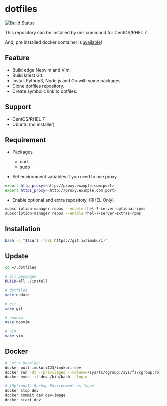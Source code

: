 # dotfiles

[![Build Status](https://travis-ci.org/IMOKURI/dotfiles.svg?branch=master)](https://travis-ci.org/IMOKURI/dotfiles)

This repository can be installed by one command for CentOS/RHEL 7.

And, pre installed docker container is [available](https://hub.docker.com/repository/docker/imokuri123/imokuri-dev)!

## Feature

- Build edge Neovim and Vim.
- Build latest Git.
- Install Python3, Node.js and Go with some packages.
- Clone dotfiles repository.
- Create symbolic link to dotfiles.

## Support

- CentOS/RHEL 7
- Ubuntu (no installer)

## Requirement

- Packages
  - curl
  - sudo

- Set environment variables if you need to use proxy.

```bash
export http_proxy=<http://proxy.example.com:port>
export https_proxy=<http://proxy.example.com:port>
```

- Enable optional and extra repository. (RHEL Only)

```bash
subscription-manager repos --enable rhel-7-server-optional-rpms
subscription-manager repos --enable rhel-7-server-extras-rpms
```

## Installation

```bash
bash -c "$(curl -fsSL https://git.io/imokuri)"
```

## Update

```bash
cd ~/.dotfiles

# all packages
BUILD=all ./install

# dotfiles
make update

# git
make git

# neovim
make neovim

# vim
make vim
```

## Docker

```bash
# Let's Develop!
docker pull imokuri123/imokuri-dev
docker run -dt --privileged --volume=/sys/fs/cgroup:/sys/fs/cgroup:ro --name dev imokuri123/imokuri-dev
docker exec -it dev /bin/bash --login

# (Optional) Backup Environment as Image
docker stop dev
docker commit dev dev-image
docker start dev
```
